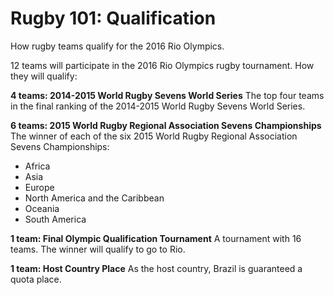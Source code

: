 Rugby 101: Qualification
========================

How rugby teams qualify for the 2016 Rio Olympics.

12 teams will participate in the 2016 Rio Olympics rugby tournament. How they will qualify:

**4 teams: 2014-2015 World Rugby Sevens World Series**
The top four teams in the final ranking of the 2014-2015 World Rugby Sevens World Series.

**6 teams: 2015 World Rugby Regional Association Sevens Championships**
The winner of each of the six 2015 World Rugby Regional Association Sevens Championships:

-   Africa
-   Asia
-   Europe
-   North America and the Caribbean
-   Oceania
-   South America

**1 team: Final Olympic Qualification Tournament**
A tournament with 16 teams. The winner will qualify to go to Rio.

**1 team: Host Country Place**
As the host country, Brazil is guaranteed a quota place.


